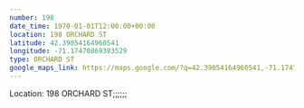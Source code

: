```yaml
---
number: 198
date_time: 1970-01-01T12:00:00+00:00
location: 198 ORCHARD ST
latitude: 42.39054164960541
longitude: -71.17470869383529
type: ORCHARD ST
google_maps_link: https://maps.google.com/?q=42.39054164960541,-71.17470869383529
---
```


Location: 198 ORCHARD ST;;;;;;
